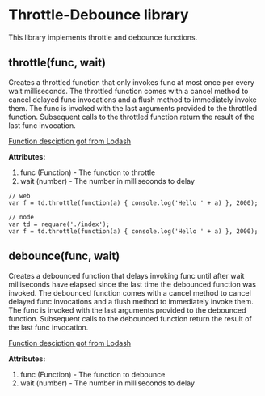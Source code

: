 # Throttle-Debounce library

This library implements throttle and debounce functions.

## throttle(func, wait)
Creates a throttled function that only invokes func at most once per every wait milliseconds.
The throttled function comes with a cancel method to cancel delayed func invocations and a flush method to immediately invoke them.
The func is invoked with the last arguments provided to the throttled function.
Subsequent calls to the throttled function return the result of the last func invocation.

[Function desciption got from Lodash](https://lodash.com/docs/4.17.2#throttle)

**Attributes:**
1. func (Function) - The function to throttle
2. wait (number) - The number in milliseconds to delay

```
// web
var f = td.throttle(function(a) { console.log('Hello ' + a) }, 2000);

// node
var td = requare('./index');
var f = td.throttle(function(a) { console.log('Hello ' + a) }, 2000);
```

## debounce(func, wait)
Creates a debounced function that delays invoking func until after wait milliseconds have elapsed since the last time the debounced function was invoked.
The debounced function comes with a cancel method to cancel delayed func invocations and a flush method to immediately invoke them.
The func is invoked with the last arguments provided to the debounced function.
Subsequent calls to the debounced function return the result of the last func invocation.

[Function desciption got from Lodash](https://lodash.com/docs/4.17.2#debounce)

**Attributes:**
1. func (Function) - The function to debounce
2. wait (number) - The number in milliseconds to delay



